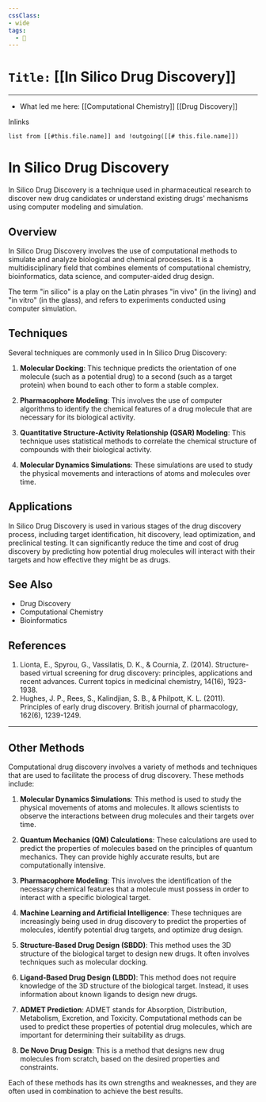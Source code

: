 ```yaml
---
cssClass:
- wide
tags:
  - 🧪
---
```


# `Title:` [[In Silico Drug Discovery]]
--- 

- What led me here: [[Computational Chemistry]] [[Drug Discovery]]

Inlinks
```dataview 
list from [[#this.file.name]] and !outgoing([[# this.file.name]]) 
```

# In Silico Drug Discovery

In Silico Drug Discovery is a technique used in pharmaceutical research to discover new drug candidates or understand existing drugs' mechanisms using computer modeling and simulation.

## Overview

In Silico Drug Discovery involves the use of computational methods to simulate and analyze biological and chemical processes. It is a multidisciplinary field that combines elements of computational chemistry, bioinformatics, data science, and computer-aided drug design.

The term "in silico" is a play on the Latin phrases "in vivo" (in the living) and "in vitro" (in the glass), and refers to experiments conducted using computer simulation.

## Techniques

Several techniques are commonly used in In Silico Drug Discovery:

1. **Molecular Docking**: This technique predicts the orientation of one molecule (such as a potential drug) to a second (such as a target protein) when bound to each other to form a stable complex.

2. **Pharmacophore Modeling**: This involves the use of computer algorithms to identify the chemical features of a drug molecule that are necessary for its biological activity.

3. **Quantitative Structure-Activity Relationship (QSAR) Modeling**: This technique uses statistical methods to correlate the chemical structure of compounds with their biological activity.

4. **Molecular Dynamics Simulations**: These simulations are used to study the physical movements and interactions of atoms and molecules over time.

## Applications

In Silico Drug Discovery is used in various stages of the drug discovery process, including target identification, hit discovery, lead optimization, and preclinical testing. It can significantly reduce the time and cost of drug discovery by predicting how potential drug molecules will interact with their targets and how effective they might be as drugs.

## See Also

- Drug Discovery
- Computational Chemistry
- Bioinformatics

## References

1. Lionta, E., Spyrou, G., Vassilatis, D. K., & Cournia, Z. (2014). Structure-based virtual screening for drug discovery: principles, applications and recent advances. Current topics in medicinal chemistry, 14(16), 1923-1938.
2. Hughes, J. P., Rees, S., Kalindjian, S. B., & Philpott, K. L. (2011). Principles of early drug discovery. British journal of pharmacology, 162(6), 1239-1249.

---

## Other Methods
Computational drug discovery involves a variety of methods and techniques that are used to facilitate the process of drug discovery. These methods include:

1. **Molecular Dynamics Simulations**: This method is used to study the physical movements of atoms and molecules. It allows scientists to observe the interactions between drug molecules and their targets over time.

2. **Quantum Mechanics (QM) Calculations**: These calculations are used to predict the properties of molecules based on the principles of quantum mechanics. They can provide highly accurate results, but are computationally intensive.

3. **Pharmacophore Modeling**: This involves the identification of the necessary chemical features that a molecule must possess in order to interact with a specific biological target.

4. **Machine Learning and Artificial Intelligence**: These techniques are increasingly being used in drug discovery to predict the properties of molecules, identify potential drug targets, and optimize drug design.

5. **Structure-Based Drug Design (SBDD)**: This method uses the 3D structure of the biological target to design new drugs. It often involves techniques such as molecular docking.

6. **Ligand-Based Drug Design (LBDD)**: This method does not require knowledge of the 3D structure of the biological target. Instead, it uses information about known ligands to design new drugs.

7. **ADMET Prediction**: ADMET stands for Absorption, Distribution, Metabolism, Excretion, and Toxicity. Computational methods can be used to predict these properties of potential drug molecules, which are important for determining their suitability as drugs.

8. **De Novo Drug Design**: This is a method that designs new drug molecules from scratch, based on the desired properties and constraints.

Each of these methods has its own strengths and weaknesses, and they are often used in combination to achieve the best results.